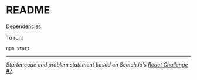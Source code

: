 # README

Dependencies:

  


To run:  

 `npm start`

  

---  
*Starter code and problem statement based on Scotch.io's [React Challenge \#7](https://scotch.io/courses/10-react-challenges-beginner/fetch-and-display-from-an-api).*